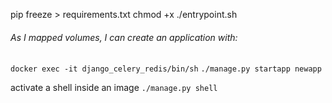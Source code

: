 pip freeze > requirements.txt
chmod +x ./entrypoint.sh

###### As I mapped volumes, I can create an application with:
`docker exec -it django_celery_redis/bin/sh`
`./manage.py startapp newapp`

activate a shell inside an image
`./manage.py shell`
